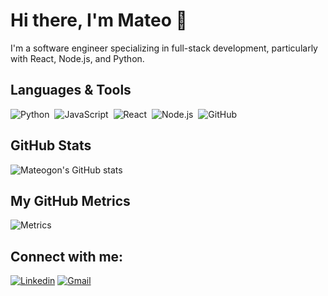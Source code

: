 # Hi there, I'm Mateo 👋
I'm a software engineer specializing in full-stack development, particularly with React, Node.js, and Python.

## Languages & Tools
![Python](https://img.shields.io/badge/-Python-05122A?style=flat&logo=python)&nbsp;
![JavaScript](https://img.shields.io/badge/-JavaScript-05122A?style=flat&logo=javascript)&nbsp;
![React](https://img.shields.io/badge/-React-05122A?style=flat&logo=react)&nbsp;
![Node.js](https://img.shields.io/badge/-Node.js-05122A?style=flat&logo=node.js)&nbsp;
![GitHub](https://img.shields.io/badge/-GitHub-05122A?style=flat&logo=github)&nbsp;

## GitHub Stats
![Mateogon's GitHub stats](https://github-readme-stats.vercel.app/api?username=mateogon&show_icons=true&theme=github_dark)

## My GitHub Metrics
![Metrics](https://metrics.lecoq.io/mateogon?template=classic&isocalendar=1&languages=1)

## Connect with me:
[![Linkedin](https://img.shields.io/badge/-mateogon-blue?style=flat&logo=Linkedin&logoColor=white)](www.linkedin.com/in/mateo-gonzalez-arrigorriaga-666092265/)
[![Gmail](https://img.shields.io/badge/-mateogon97@hotmail.com-red?style=flat&logo=Gmail&logoColor=white)](mailto:mateogon97@hotmail.com)
